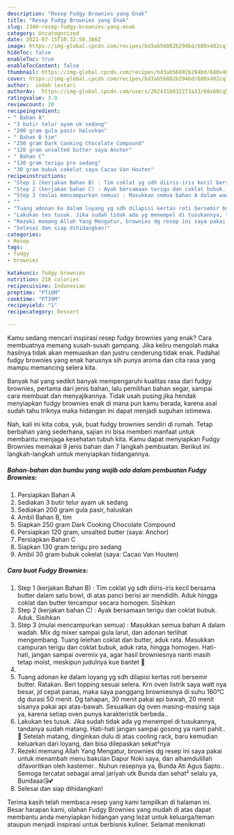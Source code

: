```yaml
---
description: "Resep Fudgy Brownies yang Enak"
title: "Resep Fudgy Brownies yang Enak"
slug: 1340-resep-fudgy-brownies-yang-enak
category: Uncategorized
date: 2021-07-15T10:32:50.366Z
image: https://img-global.cpcdn.com/recipes/bd3ab56882b294bd/680x482cq70/fudgy-brownies-foto-resep-utama.jpg
hideToc: false
enableToc: true
enableTocContent: false
thumbnail: https://img-global.cpcdn.com/recipes/bd3ab56882b294bd/680x482cq70/fudgy-brownies-foto-resep-utama.jpg
cover: https://img-global.cpcdn.com/recipes/bd3ab56882b294bd/680x482cq70/fudgy-brownies-foto-resep-utama.jpg
author:  indah lestari
authorAv:  https://img-global.cpcdn.com/users/262431b832273a33/60x60cq50/avatar.jpg
ratingvalue: 3.9
reviewcount: 20
recipeingredient:
- " Bahan A"
- "3 butir telur ayam uk sedang"
- "200 gram gula pasir haluskan"
- " Bahan B tim"
- "250 gram Dark Cooking Chocolate Compound"
- "120 gram unsalted butter saya Anchor"
- " Bahan C"
- "130 gram terigu pro sedang"
- "30 gram bubuk cokelat saya Cacao Van Houten"
recipeinstructions:
- "Step 1 (kerjakan Bahan B) : Tim coklat yg sdh diiris-iris kecil bersama butter dalam satu bowl, di atas panci berisi air mendidih. Aduk hingga coklat dan butter tercampur secara homogen. Sisihkan"
- "Step 2 (kerjakan bahan C) : Ayak bersamaan terigu dan coklat bubuk. Aduk. Sisihkan"
- "Step 3 (mulai mencampurkan semua) : Masukkan semua bahan A dalam wadah. Mix dg mixer sampai gula larut, dan adonan terlihat mengembang. Tuang lelehan coklat dan butter, aduk rata. Masukkan campuran terigu dan coklat bubuk, aduk rata, hingga homogen. Hati-hati, jangan sampai overmix ya, agar hasil browniesnya nanti masih tetap moist, meskipun judulnya kue bantet 🤭"
- ""
- "Tuang adonan ke dalam loyang yg sdh dilapisi kertas roti bersemir butter. Ratakan. Beri topping sesuai selera. Krn oven listrik saya watt nya besar, jd cepat panas, maka saya panggang browniesnya di suhu 160°C dg durasi 50 menit. Dg tahapan, 30 menit pakai api bawah, 20 menit sisanya pakai api atas-bawah. Sesuaikan dg oven masing-masing saja ya, karena setiap oven punya karakteristik berbeda.."
- "Lakukan tes tusuk. Jika sudah tidak ada yg menempel di tusukannya, tandanya sudah matang. Hati-hati jangan sampai gosong ya nanti pahit.. 🤭 Setelah matang, dinginkan dulu di atas cooling rack, baru kemudian keluarkan dari loyang, dan bisa dilepaskan sekat²nya"
- "Rezeki memang Allah Yang Mengatur, brownies dg resep ini saya pakai untuk menambah menu bakulan Dapur Noki saya, dan alhamdulillah difavoritkan oleh kastemer.. Nuhun resepnya ya, Bunda Ati Agus Sapto.. Semoga tercatat sebagai amal jariyah utk Bunda dan sehat² selalu ya, Bundaaa😘💕"
- "Selesai dan siap dihidangkan!"
categories:
- Resep
tags:
- fudgy
- brownies

katakunci: fudgy brownies 
nutrition: 218 calories
recipecuisine: Indonesian
preptime: "PT10M"
cooktime: "PT39M"
recipeyield: "1"
recipecategory: Dessert

---
```



Kamu sedang mencari inspirasi resep fudgy brownies yang enak? Cara membuatnya memang susah-susah gampang. Jika keliru mengolah maka hasilnya tidak akan memuaskan dan justru cenderung tidak enak. Padahal fudgy brownies yang enak harusnya sih punya aroma dan cita rasa yang mampu memancing selera kita.


Banyak hal yang sedikit banyak mempengaruhi kualitas rasa dari fudgy brownies, pertama dari jenis bahan, lalu pemilihan bahan segar, sampai cara membuat dan menyajikannya. Tidak usah pusing jika hendak menyiapkan fudgy brownies enak di mana pun kamu berada, karena asal sudah tahu triknya maka hidangan ini dapat menjadi suguhan istimewa.




Nah, kali ini kita coba, yuk, buat fudgy brownies sendiri di rumah. Tetap berbahan yang sederhana, sajian ini bisa memberi manfaat untuk membantu menjaga kesehatan tubuh kita. Kamu dapat menyiapkan Fudgy Brownies memakai 9 jenis bahan dan 7 langkah pembuatan. Berikut ini langkah-langkah untuk menyiapkan hidangannya.

<!--inarticleads1-->

##### Bahan-bahan dan bumbu yang wajib ada dalam pembuatan Fudgy Brownies:

1. Persiapkan  Bahan A
1. Sediakan 3 butir telur ayam uk sedang
1. Sediakan 200 gram gula pasir, haluskan
1. Ambil  Bahan B, tim
1. Siapkan 250 gram Dark Cooking Chocolate Compound
1. Persiapkan 120 gram, unsalted butter (saya: Anchor)
1. Persiapkan  Bahan C
1. Siapkan 130 gram terigu pro sedang
1. Ambil 30 gram bubuk cokelat (saya: Cacao Van Houten)




<!--inarticleads2-->

##### Cara buat Fudgy Brownies:

1. Step 1 (kerjakan Bahan B) : Tim coklat yg sdh diiris-iris kecil bersama butter dalam satu bowl, di atas panci berisi air mendidih. Aduk hingga coklat dan butter tercampur secara homogen. Sisihkan
1. Step 2 (kerjakan bahan C) : Ayak bersamaan terigu dan coklat bubuk. Aduk. Sisihkan
1. Step 3 (mulai mencampurkan semua) : Masukkan semua bahan A dalam wadah. Mix dg mixer sampai gula larut, dan adonan terlihat mengembang. Tuang lelehan coklat dan butter, aduk rata. Masukkan campuran terigu dan coklat bubuk, aduk rata, hingga homogen. Hati-hati, jangan sampai overmix ya, agar hasil browniesnya nanti masih tetap moist, meskipun judulnya kue bantet 🤭
1. 
1. Tuang adonan ke dalam loyang yg sdh dilapisi kertas roti bersemir butter. Ratakan. Beri topping sesuai selera. Krn oven listrik saya watt nya besar, jd cepat panas, maka saya panggang browniesnya di suhu 160°C dg durasi 50 menit. Dg tahapan, 30 menit pakai api bawah, 20 menit sisanya pakai api atas-bawah. Sesuaikan dg oven masing-masing saja ya, karena setiap oven punya karakteristik berbeda..
1. Lakukan tes tusuk. Jika sudah tidak ada yg menempel di tusukannya, tandanya sudah matang. Hati-hati jangan sampai gosong ya nanti pahit.. 🤭 Setelah matang, dinginkan dulu di atas cooling rack, baru kemudian keluarkan dari loyang, dan bisa dilepaskan sekat²nya
1. Rezeki memang Allah Yang Mengatur, brownies dg resep ini saya pakai untuk menambah menu bakulan Dapur Noki saya, dan alhamdulillah difavoritkan oleh kastemer.. Nuhun resepnya ya, Bunda Ati Agus Sapto.. Semoga tercatat sebagai amal jariyah utk Bunda dan sehat² selalu ya, Bundaaa😘💕
1. Selesai dan siap dihidangkan!



Terima kasih telah membaca resep yang kami tampilkan di halaman ini. Besar harapan kami, olahan Fudgy Brownies yang mudah di atas dapat membantu anda menyiapkan hidangan yang lezat untuk keluarga/teman ataupun menjadi inspirasi untuk berbisnis kuliner. Selamat menikmati
